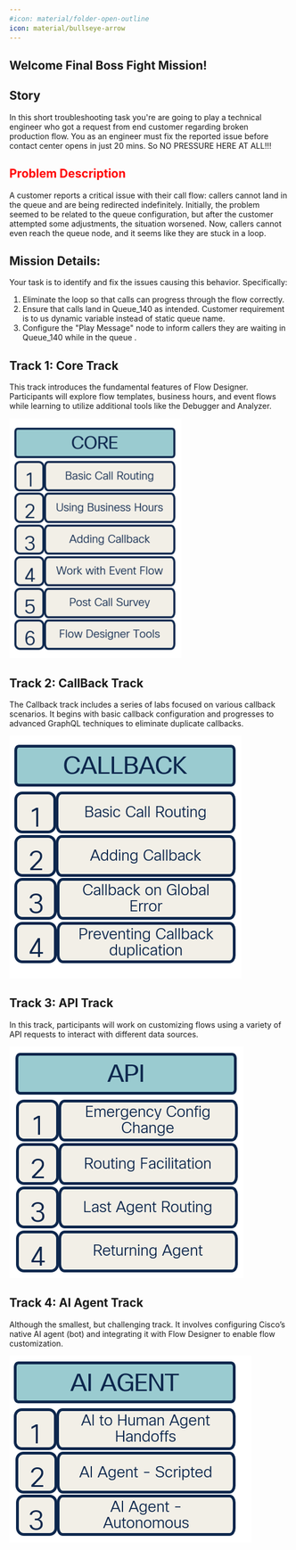 ```yaml
---
#icon: material/folder-open-outline
icon: material/bullseye-arrow
---
```


## Welcome Final Boss Fight Mission!

## Story
In this short troubleshooting task you're are going to play a technical engineer who got a request from end customer regarding broken production flow. You as an engineer must fix the reported issue before contact center opens in just 20 mins. So NO PRESSURE HERE AT ALL!!!

## **<span style="color: red;">Problem Description</span>** 
A customer reports a critical issue with their call flow: callers cannot land in the queue and are being redirected indefinitely. Initially, the problem seemed to be related to the queue configuration, but after the customer attempted some adjustments, the situation worsened. Now, callers cannot even reach the queue node, and it seems like they are stuck in a loop.


## Mission Details: 
Your task is to identify and fix the issues causing this behavior. Specifically:

1. Eliminate the loop so that calls can progress through the flow correctly.
2. Ensure that calls land in Queue_140 as intended. Customer requirement is to us dynamic variable instead of static queue name.
3. Configure the "Play Message" node to inform callers they are waiting in Queue_140 while in the queue .



## Track 1: Core Track

This track introduces the fundamental features of Flow Designer. Participants will explore flow templates, business hours, and event flows while learning to utilize additional tools like the Debugger and Analyzer.

![profiles](../graphics/overview/CoreTrack.png)

## Track 2: CallBack Track

The Callback track includes a series of labs focused on various callback scenarios. It begins with basic callback configuration and progresses to advanced GraphQL techniques to eliminate duplicate callbacks.

![profiles](../graphics/overview/CallBackTrack.png)

## Track 3: API Track

In this track, participants will work on customizing flows using a variety of API requests to interact with different data sources.

![profiles](../graphics/overview/APITrack.png)

## Track 4: AI Agent Track

Although the smallest, but challenging track. It involves configuring Cisco’s native AI agent (bot) and integrating it with Flow Designer to enable flow customization.

![profiles](../graphics/overview/AITrack.png)


<script src='../template_assets/load.js'><script>